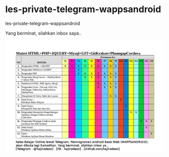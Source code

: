# les-private-telegram-wappsandroid

les-private-telegram-wappsandroid

Yang berminat, silahkan inbox saya..


<img src="31502762_10156135609479003_3469208121937756160_n.jpg"></img>
